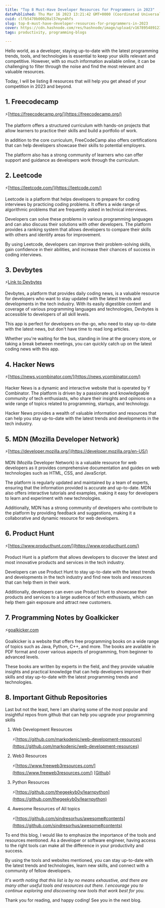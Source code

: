 ```yaml
---
title: "Top 8 Must-Have Developer Resources for Programmers in 2023"
datePublished: Thu Mar 16 2023 13:21:42 GMT+0000 (Coordinated Universal Time)
cuid: clfb5470b00020al57myn4hfs
slug: top-8-must-have-developer-resources-for-programmers-in-2023
cover: https://cdn.hashnode.com/res/hashnode/image/upload/v1678954891230/f323a4e4-89e8-4a16-9fa6-8c14400dbdc0.png
tags: productivity, programming-blogs

---
```


Hello world, as a developer, staying up-to-date with the latest programming trends, tools, and technologies is essential to keep your skills relevant and competitive. However, with so much information available online, it can be challenging to filter through the noise and find the most relevant and valuable resources.

Today, I will be listing 8 resources that will help you get ahead of your competition in 2023 and beyond.

## 1\. Freecodecamp

⚡[https://freecodecamp.org/](https://freecodecamp.org/)

The platform offers a structured curriculum with hands-on projects that allow learners to practice their skills and build a portfolio of work.

In addition to the core curriculum, FreeCodeCamp also offers certifications that can help developers showcase their skills to potential employers.

The platform also has a strong community of learners who can offer support and guidance as developers work through the curriculum.

## 2\. Leetcode

⚡[https://leetcode.com/](https://leetcode.com/)

Leetcode is a platform that helps developers to prepare for coding interviews by practicing coding problems. It offers a wide range of algorithmic problems that are frequently asked in technical interviews.

Developers can solve these problems in various programming languages and can also discuss their solutions with other developers. The platform provides a ranking system that allows developers to compare their skills with others and identify areas for improvement.

By using Leetcode, developers can improve their problem-solving skills, gain confidence in their abilities, and increase their chances of success in coding interviews.

## 3\. Devbytes

⚡[Link to Devbytes](https://play.google.com/store/apps/details?id=com.candelalabs.devbytes)

Devbytes, a platform that provides daily coding news, is a valuable resource for developers who want to stay updated with the latest trends and developments in the tech industry. With its easily digestible content and coverage of various programming languages and technologies, Devbytes is accessible to developers of all skill levels.

This app is perfect for developers on-the-go, who need to stay up-to-date with the latest news, but don't have time to read long articles.

Whether you're waiting for the bus, standing in line at the grocery store, or taking a break between meetings, you can quickly catch up on the latest coding news with this app.

## 4\. Hacker News

⚡[https://news.ycombinator.com/](https://news.ycombinator.com/)

Hacker News is a dynamic and interactive website that is operated by Y Combinator. The platform is driven by a passionate and knowledgeable community of tech enthusiasts, who share their insights and opinions on a wide range of topics related to programming, startups, and technology.

Hacker News provides a wealth of valuable information and resources that can help you stay up-to-date with the latest trends and developments in the tech industry.

## 5\. MDN (Mozilla Developer Network)

⚡[https://developer.mozilla.org/](https://developer.mozilla.org/en-US/)

MDN (Mozilla Developer Network) is a valuable resource for web developers as it provides comprehensive documentation and guides on web technologies such as HTML, CSS, and JavaScript.

The platform is regularly updated and maintained by a team of experts, ensuring that the information provided is accurate and up-to-date. MDN also offers interactive tutorials and examples, making it easy for developers to learn and experiment with new technologies.

Additionally, MDN has a strong community of developers who contribute to the platform by providing feedback and suggestions, making it a collaborative and dynamic resource for web developers.

## 6\. Product Hunt

⚡[https://www.producthunt.com/](https://www.producthunt.com/)

Product Hunt is a platform that allows developers to discover the latest and most innovative products and services in the tech industry.

Developers can use Product Hunt to stay up-to-date with the latest trends and developments in the tech industry and find new tools and resources that can help them in their work.

Additionally, developers can even use Product Hunt to showcase their products and services to a large audience of tech enthusiasts, which can help them gain exposure and attract new customers.

## 7\. Programming Notes by Goalkicker

⚡[goalkicker.com](http://goalkicker.com)

Goalkicker is a website that offers free programming books on a wide range of topics such as Java, Python, C++, and more. The books are available in PDF format and cover various aspects of programming, from beginner to advanced levels.

These books are written by experts in the field, and they provide valuable insights and practical knowledge that can help developers improve their skills and stay up-to-date with the latest programming trends and technologies.

## 8\. Important Github Repositories

Last but not the least, here I am sharing some of the most popular and insightful repos from github that can help you upgrade your programming skills

1. Web Development Resources
    
    ⚡[https://github.com/markodenic/web-development-resources](https://github.com/markodenic/web-development-resources)
    
2. Web3 Resources
    
    ⚡[https://www.freeweb3resources.com/](https://www.freeweb3resources.com/) [\[Github\]](https://github.com/FrancescoXX/free-Web3-resources)
    
3. Python Resources
    
    ⚡[https://github.com/thegeekyb0y/learnpython](https://github.com/thegeekyb0y/learnpython)
    
4. Awesome Resources of All topics
    
    ⚡[https://github.com/sindresorhus/awesome#contents](https://github.com/sindresorhus/awesome#contents)
    

To end this blog, I would like to emphasize the importance of the tools and resources mentioned. As a developer or software engineer, having access to the right tools can make all the difference in your productivity and success.

By using the tools and websites mentioned, you can stay up-to-date with the latest trends and technologies, learn new skills, and connect with a community of fellow developers.

*It's worth noting that this list is by no means exhaustive, and there are many other useful tools and resources out there. I encourage you to continue exploring and discovering new tools that work best for you.*

Thank you for reading, and happy coding! See you in the next blog.
